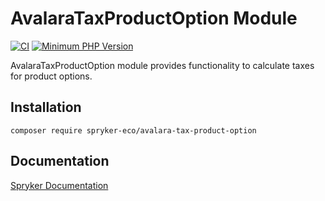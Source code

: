 # AvalaraTaxProductOption Module
[![CI](https://github.com/spryker-eco/avalara-tax-product-option/actions/workflows/ci.yml/badge.svg)](https://github.com/spryker-eco/avalara-tax-product-option/actions/workflows/ci.yml)
[![Minimum PHP Version](https://img.shields.io/badge/php-%3E%3D%207.2-8892BF.svg)](https://php.net/)

AvalaraTaxProductOption module provides functionality to calculate taxes for product options.

## Installation

```
composer require spryker-eco/avalara-tax-product-option
```

## Documentation

[Spryker Documentation](https://academy.spryker.com/developing_with_spryker/module_guide/modules.html)
